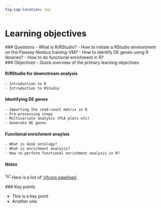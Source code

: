 ```yaml
---
fig-cap-location: top
---
```



# Learning objectives

<div class="questions">
### Questions
- What is R/RStudio?
- How to initiate a RStudio environment on the Pawsey Nimbus training-VM?
- How to identify DE genes using R libraries?
- How to do functional enrichment in R?
</div>

<div class="objectives">
### Objectives
- Quick overview of the primary learning objectives

</div>  

#### R/RStudio for downstream analysis

```default
- Introduction to R
- Introduction to RStudio
```

#### Identifying DE genes
```default
- Importing the read-count matrix in R
- Pre-processing steps
- Multivariate analysis (PCA plots etc)
- Generate DE genes
```

#### Functional enrichment anaylsis
```default
- What is Gene ontology?
- What is enrichment analysis?
- How to perform functional enrichment analysis in R? 
```

##### Notes

<sup id="f1">1[↩](#a1)</sup> Here is a list of ['nfcore pipelines'](https://nf-co.re/pipelines/).

<div class="keypoints">
### Key points

- This is a key point
- Another one
</div>